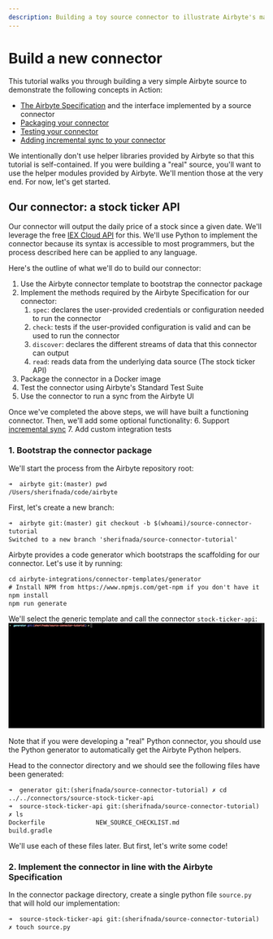 ```yaml
---
description: Building a toy source connector to illustrate Airbyte's main concepts  
---
```


# Build a new connector

This tutorial walks you through building a very simple Airbyte source to demonstrate the following concepts in Action: 
* [The Airbyte Specification](../architecture/airbyte-specification.md) and the interface implemented by a source connector
* [Packaging your connector](../contributing-to-airbyte/building-new-connector/README.md#1-implement--package-the-connector) 
* [Testing your connector](../contributing-to-airbyte/building-new-connector/testing-connectors.md)
* [Adding incremental sync to your connector](../architecture/incremental.md)

We intentionally don't use helper libraries provided by Airbyte so that this tutorial is self-contained. If you were building a "real" source, 
you'll want to use the helper modules provided by Airbyte. We'll mention those at the very end. For now, let's get started.

## Our connector: a stock ticker API
Our connector will output the daily price of a stock since a given date. We'll leverage the free [IEX Cloud API](https://iexcloud.io/docs/api/) for this.
We'll use Python to implement the connector because its syntax is accessible to most programmers, but the process described here can be applied 
to any language.  

Here's the outline of what we'll do to build our connector:
1. Use the Airbyte connector template to bootstrap the connector package
2. Implement the methods required by the Airbyte Specification for our connector:
    1. `spec`: declares the user-provided credentials or configuration needed to run the connector
    2. `check`: tests if the user-provided configuration is valid and can be used to run the connector
    3. `discover`: declares the different streams of data that this connector can output
    4. `read`: reads data from the underlying data source (The stock ticker API) 
3. Package the connector in a Docker image
4. Test the connector using Airbyte's Standard Test Suite
5. Use the connector to run a sync from the Airbyte UI 

Once we've completed the above steps, we will have built a functioning connector. Then, we'll add some optional functionality: 
6. Support [incremental sync](../architecture/incremental.md) 
7. Add custom integration tests

### 1. Bootstrap the connector package
We'll start the process from the Airbyte repository root: 

```
➜  airbyte git:(master) pwd
/Users/sherifnada/code/airbyte
```

First, let's create a new branch:
``` 
➜  airbyte git:(master) git checkout -b $(whoami)/source-connector-tutorial
Switched to a new branch 'sherifnada/source-connector-tutorial'
```
 
Airbyte provides a code generator which bootstraps the scaffolding for our connector. Let's use it by running:
```
cd airbyte-integrations/connector-templates/generator
# Install NPM from https://www.npmjs.com/get-npm if you don't have it
npm install
npm run generate
```

We'll select the generic template and call the connector `stock-ticker-api`: 
![](../.gitbook/assets/newsourcetutorial_plop.gif)

Note that if you were developing a "real" Python connector, you should use the Python generator to automatically get the Airbyte Python helpers.

Head to the connector directory and we should see the following files have been generated: 
```
➜  generator git:(sherifnada/source-connector-tutorial) ✗ cd ../../connectors/source-stock-ticker-api
➜  source-stock-ticker-api git:(sherifnada/source-connector-tutorial) ✗ ls
Dockerfile              NEW_SOURCE_CHECKLIST.md              build.gradle
```

We'll use each of these files later. But first, let's write some code!

### 2. Implement the connector in line with the Airbyte Specification
In the connector package directory, create a single python file `source.py` that will hold our implementation:
```
➜  source-stock-ticker-api git:(sherifnada/source-connector-tutorial) ✗ touch source.py
```                                                                                    

